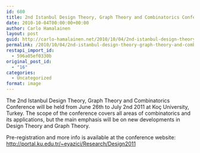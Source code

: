 ```yaml
---
id: 680
title: 2nd Istanbul Design Theory, Graph Theory and Combinatorics Conference
date: 2010-10-04T00:00:00+00:00
author: Carlo Hamalainen
layout: post
guid: http://carlo-hamalainen.net/2010/10/04/2nd-istanbul-design-theory-graph-theory-and-combinatorics-conference/
permalink: /2010/10/04/2nd-istanbul-design-theory-graph-theory-and-combinatorics-conference/
restapi_import_id:
  - 596a05ef0330b
original_post_id:
  - "16"
categories:
  - Uncategorized
format: image
---
```

The 2nd Istanbul Design Theory, Graph Theory and Combinatorics Conference will be held from June 26th to July 2nd 2011 at Koç University, Turkey. The scope of the conference covers all areas of combinatorics and its applications, but the main emphasis will be on new developments in Design Theory and Graph Theory.

Pre-registration and more info is available at the conference website: <http://portal.ku.edu.tr/~eyazici/Research/Design2011>